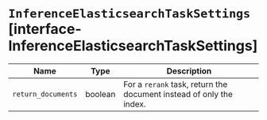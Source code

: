 # `InferenceElasticsearchTaskSettings` [interface-InferenceElasticsearchTaskSettings]

| Name | Type | Description |
| - | - | - |
| `return_documents` | boolean | For a `rerank` task, return the document instead of only the index. |
